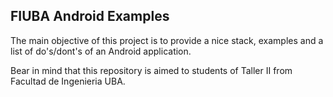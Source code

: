## FIUBA Android Examples

The main objective of this project is to provide a nice stack, examples and a list of do's/dont's of an Android application.

Bear in mind that this repository is aimed to students of Taller II from Facultad de Ingenieria UBA.
